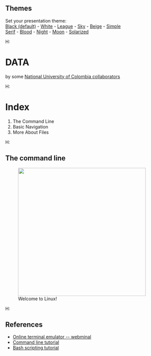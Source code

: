 <section id="themes">
	<h2>Themes</h2>
		<p>
			Set your presentation theme: <br>
			<!-- Hacks to swap themes after the page has loaded. Not flexible and only intended for the reveal.js demo deck. -->
                        <a href="#" onclick="document.getElementById('theme').setAttribute('href','css/theme/black.css'); return false;">Black (default)</a> -
			<a href="#" onclick="document.getElementById('theme').setAttribute('href','css/theme/white.css'); return false;">White</a> -
			<a href="#" onclick="document.getElementById('theme').setAttribute('href','css/theme/league.css'); return false;">League</a> -
			<a href="#" onclick="document.getElementById('theme').setAttribute('href','css/theme/sky.css'); return false;">Sky</a> -
			<a href="#" onclick="document.getElementById('theme').setAttribute('href','css/theme/beige.css'); return false;">Beige</a> -
			<a href="#" onclick="document.getElementById('theme').setAttribute('href','css/theme/simple.css'); return false;">Simple</a> <br>
			<a href="#" onclick="document.getElementById('theme').setAttribute('href','css/theme/serif.css'); return false;">Serif</a> -
			<a href="#" onclick="document.getElementById('theme').setAttribute('href','css/theme/blood.css'); return false;">Blood</a> -
			<a href="#" onclick="document.getElementById('theme').setAttribute('href','css/theme/night.css'); return false;">Night</a> -
			<a href="#" onclick="document.getElementById('theme').setAttribute('href','css/theme/moon.css'); return false;">Moon</a> -
			<a href="#" onclick="document.getElementById('theme').setAttribute('href','css/theme/solarized.css'); return false;">Solarized</a>
		</p>
</section>

H:

# DATA

by some [National University of Colombia collaborators](https://github.com/orgs/objetos/people)

H:

# Index

1. The Command Line <!-- .element: class="fragment" data-fragment-index="1"-->
1. Basic Navigation <!-- .element: class="fragment" data-fragment-index="2"-->
1. More About Files <!-- .element: class="fragment" data-fragment-index="3"-->
 
H:

## The command line

<figure>
    <img height='400' src='fig/tux.png' />
    <figcaption>Welcome to Linux!</figcaption>
</figure>

H:

## References

* [Online terminal emulator -- webminal](http://www.webminal.org/)
* [Command line tutorial](https://ryanstutorials.net/linuxtutorial/)
* [Bash scripting tutorial](https://ryanstutorials.net/bash-scripting-tutorial/)
